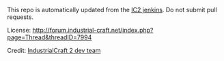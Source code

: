 This repo is automatically updated from the [IC2 jenkins](http://ic2api.player.to:8080). Do not submit pull requests.

License: http://forum.industrial-craft.net/index.php?page=Thread&threadID=7994

Credit: [IndustrialCraft 2 dev team](http://industrial-craft.net/)
